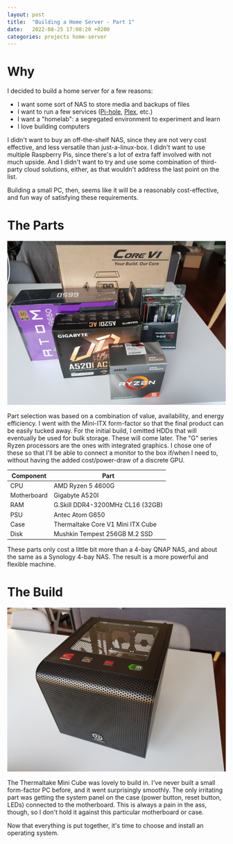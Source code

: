 ```yaml
---
layout: post
title:  "Building a Home Server - Part 1"
date:   2022-08-25 17:08:20 +0200
categories: projects home-server
---
```


# Why

I decided to build a home server for a few reasons:
- I want some sort of NAS to store media and backups of files
- I want to run a few services ([Pi-hole][pi-hole], [Plex][plex], etc.)
- I want a "homelab": a segregated environment to experiment and learn
- I love building computers

I didn't want to buy an off-the-shelf NAS, since they are not very cost
effective, and less versatile than just-a-linux-box. I didn't want to use
multiple Raspberry Pis, since there's a lot of extra faff involved with not much
upside. And I didn't want to try and use some combination of third-party cloud
solutions, either, as that wouldn't address the last point on the list.

Building a small PC, then, seems like it will be a reasonably cost-effective,
and fun way of satisfying these requirements.

# The Parts

![parts](/assets/components.jpg)

Part selection was based on a combination of value, availability, and energy
efficiency. I went with the Mini-ITX form-factor so that the final product can
be easily tucked away. For the initial build, I omitted HDDs that will
eventually be used for bulk storage. These will come later. The "G" series Ryzen
processors are the ones with integrated graphics. I chose one of these so that
I'll be able to connect a monitor to the box if/when I need to, without having
the added cost/power-draw of a discrete GPU.

| Component | Part |
|-------|--------|
| CPU | AMD Ryzen 5 4600G |
| Motherboard | Gigabyte A520I |
| RAM | G.Skill DDR4-3200MHz CL16 (32GB) |
| PSU | Antec Atom G650 |
| Case | Thermaltake Core V1 Mini ITX Cube |
| Disk | Mushkin Tempest 256GB M.2 SSD|

These parts only cost a little bit more than a 4-bay QNAP NAS, and about the
same as a Synology 4-bay NAS. The result is a more powerful and flexible
machine.

# The Build

![build](/assets/box.jpg)

The Thermaltake Mini Cube was lovely to build in. I've never built a small
form-factor PC before, and it went surprisingly smoothly. The only irritating
part was getting the system panel on the case (power button, reset button, LEDs)
connected to the motherboard. This is always a pain in the ass, though, so I
don't hold it against this particular motherboard or case.

Now that everything is put together, it's time to choose and install an
operating system.

[pi-hole]: https://pi-hole.net/
[plex]: https://www.plex.tv/
